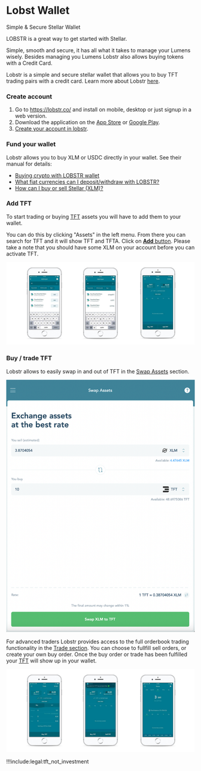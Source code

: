 # Lobst Wallet

Simple & Secure Stellar Wallet

LOBSTR is a great way to get started with Stellar.

Simple, smooth and secure, it has all what it takes to manage your Lumens wisely. Besides managing you Lumens Lobstr also allows buying tokens with a Credit Card.

Lobstr is a simple and secure stellar wallet that allows you to buy TFT trading pairs with a credit card. Learn more about Lobstr [here](https://lobstr.co/).

### Create account

1. Go to https://lobstr.co/ and install on mobile, desktop or just signup in a web version. 
2. Download the application on the [App Store](https://apps.apple.com/us/app/lobstr-stellar-wallet/id1404357892) or [Google Play](https://play.google.com/store/apps/details?id=com.lobstr.client&hl=nl).
3. [Create your account in lobstr](https://lobstr.freshdesk.com/support/solutions/articles/151000001052-how-to-create-an-account-in-lobstr-).

### Fund your wallet

Lobstr allows you to buy XLM or USDC directly in your wallet. See their manual for details:
* [Buying crypto with LOBSTR wallet](https://lobstr.freshdesk.com/support/solutions/articles/151000001053-buying-crypto-with-lobstr-wallet)
* [What fiat currencies can I deposit/withdraw with LOBSTR?](https://lobstr.freshdesk.com/support/solutions/articles/151000001130-what-fiat-currencies-can-i-deposit-withdraw-with-lobstr-)
* [How can I buy or sell Stellar (XLM)?](https://lobstr.freshdesk.com/support/solutions/articles/151000001056-how-can-i-buy-or-sell-stellar-xlm-)

### Add TFT

To start trading or buying [TFT](/tokens/threefold__threefold_token) assets you will have to add them to your wallet.

You can do this by clicking "Assets" in the left menu. From there you can search for TFT and it will show TFT and TFTA. Click on [**Add** button](https://lobstr.freshdesk.com/support/solutions/articles/151000001061-adding-custom-assets-in-lobstr). Please take a note that you should have some XLM on your account before you can activate TFT. 

![image alt text](img/lobstr_add_assets.jpg)

### Buy / trade TFT

Lobstr allows to easily swap in and out of TFT in the [Swap Assets](https://lobstr.freshdesk.com/support/solutions/articles/151000001165-how-do-i-quickly-swap-one-asset-to-another-in-lobstr-wallet-) section.

![lobstr_swap](img/lobstr_swap_tft.png)

For advanced traders Lobstr provides access to the full orderbook trading functionality in the [Trade section](https://lobstr.freshdesk.com/support/solutions/articles/151000001080-trading-in-lobstr-wallet). You can choose to fullfill sell orders, or create your own buy order. Once the buy order or trade has been fulfilled your [TFT](/tokens/threefold__threefold_token) will show up in your wallet.

![image alt text](img/lobstr_trade_tft.jpg)


!!!include:legal:tft_not_investment 
